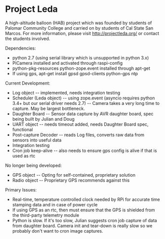 Project Leda
============

A high-altitude balloon (HAB) project which was founded by students of Palomar Community College and carried on by students of Cal State San Marcos.  For more information, please visit http://projectleda.org/ or contact the students involved.



Dependencies:
- python 2.7 (using serial library which is unsupported in python 3.x)
- PiCamera installed and activated through raspi-config
- python-pkg-resources python-zope.event installed through apt-get
- If using gps, apt-get install gpsd gpsd-clients python-gps ntp



Current Development:
- Log object              -- implemented, needs integration testing
- Scheduler (Leda object) -- using zope.event (asyncio requires python 3.4+ but our serial driver needs 2.7)
                          -- Camera takes a very long time to capture.  May be largest bottleneck.
- Daughter Board          -- Sensor data capture by AVR daughter board, spec being built by Julian and Doug
- UART object             -- needs timeout added, needs Daughter Board spec, functional
- Post-capture Decoder    -- reads Log files, converts raw data from sensors into useful data 
- Integration testing     
- Cron job keep-alive     -- also needs to ensure gps config is alive if that is used as rtc

No longer being developed:
- GPS object              -- Opting for self-contained, proprietary solution
- Radio object            -- Proprietary GPS recommends against this



Primary Issues:
- Real-time, temperature controlled clock needed by RPi for accurate time stamping data and in case of power cycle
- If using GPS as an rtc, then must ensure that the GPS is shielded from the third-party telemetry module
- Python is slow.  If it's too slow, Julian suggests cron job capture of data from daughter board.  Camera init and tear-down is really slow so we probably don't want to cron image captures.
